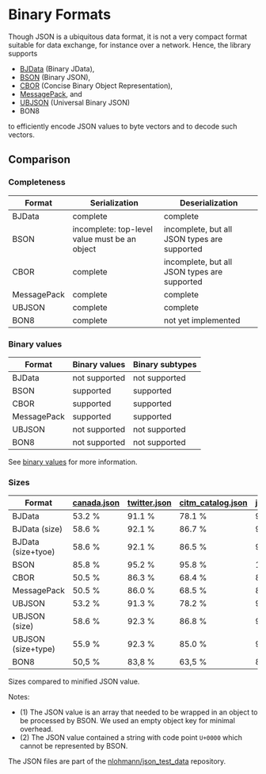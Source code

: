 # Binary Formats

Though JSON is a ubiquitous data format, it is not a very compact format suitable for data exchange, for instance over
a network. Hence, the library supports

- [BJData](bjdata.md) (Binary JData),
- [BSON](bson.md) (Binary JSON),
- [CBOR](cbor.md) (Concise Binary Object Representation),
- [MessagePack](messagepack.md), and
- [UBJSON](ubjson.md) (Universal Binary JSON)
- BON8

to efficiently encode JSON values to byte vectors and to decode such vectors.

## Comparison

### Completeness

| Format      | Serialization                                 | Deserialization                              |
|-------------|-----------------------------------------------|----------------------------------------------|
| BJData      | complete                                      | complete                                     |
| BSON        | incomplete: top-level value must be an object | incomplete, but all JSON types are supported |
| CBOR        | complete                                      | incomplete, but all JSON types are supported |
| MessagePack | complete                                      | complete                                     |
| UBJSON      | complete                                      | complete                                     |
| BON8        | complete                                      | not yet implemented                          |

### Binary values

| Format      | Binary values | Binary subtypes |
|-------------|---------------|-----------------|
| BJData      | not supported | not supported   |
| BSON        | supported     | supported       |
| CBOR        | supported     | supported       |
| MessagePack | supported     | supported       |
| UBJSON      | not supported | not supported   |
| BON8        | not supported | not supported   |

See [binary values](../binary_values.md) for more information.

### Sizes

| Format             | [canada.json](https://github.com/nlohmann/json_test_data/blob/master/nativejson-benchmark/canada.json) | [twitter.json](https://github.com/nlohmann/json_test_data/blob/master/nativejson-benchmark/twitter.json) | [citm_catalog.json](https://github.com/nlohmann/json_test_data/blob/master/nativejson-benchmark/citm_catalog.json) | [jeopardy.json](https://github.com/nlohmann/json_test_data/blob/master/jeopardy/jeopardy.json) | [sample.json](https://github.com/nlohmann/json_test_data/blob/master/json_testsuite/sample.json) |
|--------------------|--------------------------------------------------------------------------------------------------------|----------------------------------------------------------------------------------------------------------|--------------------------------------------------------------------------------------------------------------------|------------------------------------------------------------------------------------------------|--------------------------------------------------------------------------------------------------|
| BJData             | 53.2 %                                                                                                 | 91.1 %                                                                                                   | 78.1 %                                                                                                             | 96.6 %                                                                                         |
| BJData (size)      | 58.6 %                                                                                                 | 92.1 %                                                                                                   | 86.7 %                                                                                                             | 97.4 %                                                                                         |
| BJData (size+tyoe) | 58.6 %                                                                                                 | 92.1 %                                                                                                   | 86.5 %                                                                                                             | 97.4 %                                                                                         |
| BSON               | 85.8 %                                                                                                 | 95.2 %                                                                                                   | 95.8 %                                                                                                             | 106.7 % (1)                                                                                    | N/A (2)                                                                                          |
| CBOR               | 50.5 %                                                                                                 | 86.3 %                                                                                                   | 68.4 %                                                                                                             | 88.0 %                                                                                         | 87,2 %                                                                                           |
| MessagePack        | 50.5 %                                                                                                 | 86.0 %                                                                                                   | 68.5 %                                                                                                             | 87.9 %                                                                                         | 87,2 %                                                                                           |
| UBJSON             | 53.2 %                                                                                                 | 91.3 %                                                                                                   | 78.2 %                                                                                                             | 96.6 %                                                                                         | 88,2 %                                                                                           |
| UBJSON (size)      | 58.6 %                                                                                                 | 92.3 %                                                                                                   | 86.8 %                                                                                                             | 97.4 %                                                                                         | 89,3 %                                                                                           |
| UBJSON (size+type) | 55.9 %                                                                                                 | 92.3 %                                                                                                   | 85.0 %                                                                                                             | 95.0 %                                                                                         | 89,5 %                                                                                           |
| BON8               | 50,5 %                                                                                                 | 83,8 %                                                                                                   | 63,5 %                                                                                                             | 87,5 %                                                                                         | 85,6 %                                                                                           |

Sizes compared to minified JSON value.

Notes:

- (1) The JSON value is an array that needed to be wrapped in an object to be processed by BSON. We used an empty object key for minimal overhead.
- (2) The JSON value contained a string with code point `U+0000` which cannot be represented by BSON.

The JSON files are part of the [nlohmann/json_test_data](https://github.com/nlohmann/json_test_data) repository.
